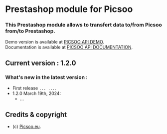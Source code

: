 # Prestashop module for Picsoo

### This Prestashop module allows to transfert data to/from Picsoo from/to Prestashop.

Demo version is available at [PICSOO API DEMO](http://picsoocloud.com/picsooapidemo/). \
Documentation is available at [PICSOO API DOCUMENTATION](http://picsoocloud.com/picsooapidoc/). 

## Current version : 1.2.0


### What's new in the latest version : 

- First release ```... ...```. 
- 1.2.0 March 19th, 2024:
  - ...


## Credits & copyright

* (c) [Picsoo.eu](https://picsoo.eu/).

